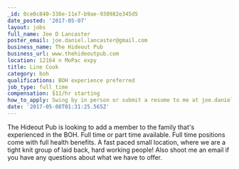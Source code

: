 ```yaml
---
_id: 0ce0c840-338e-11e7-b9ae-930982e345d5
date_posted: '2017-05-07'
layout: jobs
full_name: Joe D Lancaster
poster_email: joe.daniel.lancaster@gmail.com
business_name: The Hideout Pub
business_url: www.thehideoutpub.com
location: 12164 n MoPac expy
title: Line Cook
category: boh
qualifications: BOH experience preferred
job_type: full_time
compensation: $11/hr starting
how_to_apply: Swing by in person or submit a resume to me at joe.daniel.lancaster@gmail.com
date: '2017-05-08T01:31:25.565Z'
---
```

The Hideout Pub is looking to add a member to the family that's experienced in the BOH. Full time or part time available. Full time positions come with full health benefits. A fast paced small location, where we are a tight knit group of laid back, hard working people! Also shoot me an email if you have any questions about what we have to offer.

